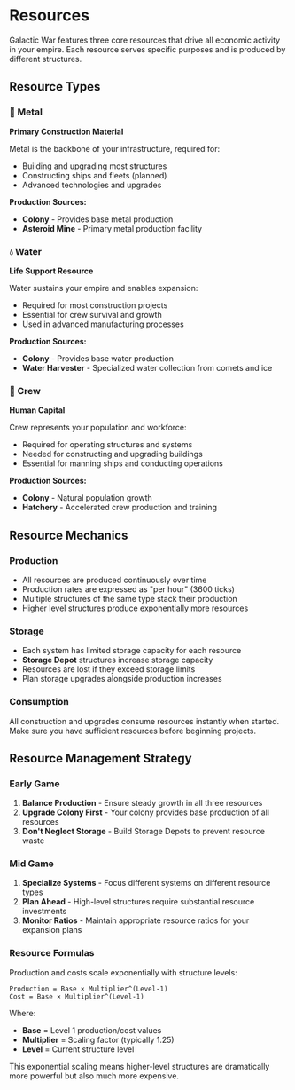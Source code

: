 # Resources

Galactic War features three core resources that drive all economic activity in your empire. Each resource serves specific purposes and is produced by different structures.

## Resource Types

### 🔩 Metal

**Primary Construction Material**

Metal is the backbone of your infrastructure, required for:

- Building and upgrading most structures
- Constructing ships and fleets (planned)
- Advanced technologies and upgrades

**Production Sources:**

- **Colony** - Provides base metal production
- **Asteroid Mine** - Primary metal production facility

### 💧 Water

**Life Support Resource**

Water sustains your empire and enables expansion:

- Required for most construction projects
- Essential for crew survival and growth
- Used in advanced manufacturing processes

**Production Sources:**

- **Colony** - Provides base water production
- **Water Harvester** - Specialized water collection from comets and ice

### 👥 Crew

**Human Capital**

Crew represents your population and workforce:

- Required for operating structures and systems
- Needed for constructing and upgrading buildings
- Essential for manning ships and conducting operations

**Production Sources:**

- **Colony** - Natural population growth
- **Hatchery** - Accelerated crew production and training

## Resource Mechanics

### Production

- All resources are produced continuously over time
- Production rates are expressed as "per hour" (3600 ticks)
- Multiple structures of the same type stack their production
- Higher level structures produce exponentially more resources

### Storage

- Each system has limited storage capacity for each resource
- **Storage Depot** structures increase storage capacity
- Resources are lost if they exceed storage limits
- Plan storage upgrades alongside production increases

### Consumption

All construction and upgrades consume resources instantly when started. Make sure you have sufficient resources before beginning projects.

## Resource Management Strategy

### Early Game

1. **Balance Production** - Ensure steady growth in all three resources
2. **Upgrade Colony First** - Your colony provides base production of all resources
3. **Don't Neglect Storage** - Build Storage Depots to prevent resource waste

### Mid Game

1. **Specialize Systems** - Focus different systems on different resource types
2. **Plan Ahead** - High-level structures require substantial resource investments
3. **Monitor Ratios** - Maintain appropriate resource ratios for your expansion plans

### Resource Formulas

Production and costs scale exponentially with structure levels:

```
Production = Base × Multiplier^(Level-1)
Cost = Base × Multiplier^(Level-1)
```

Where:

- **Base** = Level 1 production/cost values
- **Multiplier** = Scaling factor (typically 1.25)
- **Level** = Current structure level

This exponential scaling means higher-level structures are dramatically more powerful but also much more expensive.
